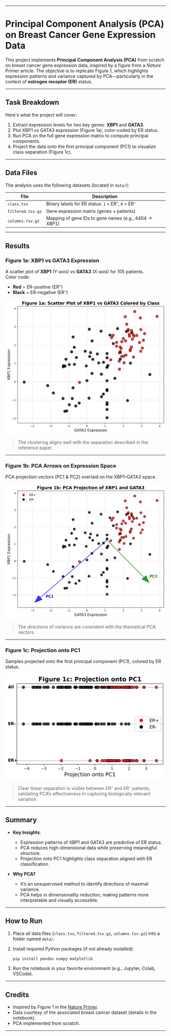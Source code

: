 
---

# Principal Component Analysis (PCA) on Breast Cancer Gene Expression Data

This project implements **Principal Component Analysis (PCA)** from scratch on breast cancer gene expression data, inspired by a figure from a *Nature* Primer article. The objective is to replicate Figure 1, which highlights expression patterns and variance captured by PCA—particularly in the context of **estrogen receptor (ER)** status.

---

## Task Breakdown

Here's what the project will cover:

1. Extract expression levels for two key genes: **XBP1** and **GATA3**.
2. Plot XBP1 vs GATA3 expression (Figure 1a), color-coded by ER status.
3. Run PCA on the full gene expression matrix to compute principal components.
4. Project the data onto the first principal component (PC1) to visualize class separation (Figure 1c).

---

## Data Files

The analysis uses the following datasets (located in `data/`):

| File | Description |
|------|-------------|
| `class.tsv` | Binary labels for ER status: `1` = ER⁺, `0` = ER⁻ |
| `filtered.tsv.gz` | Gene expression matrix (genes × patients) |
| `columns.tsv.gz` | Mapping of gene IDs to gene names (e.g., 4404 → XBP1) |

---

## Results

### Figure 1a: XBP1 vs GATA3 Expression

A scatter plot of **XBP1** (Y-axis) vs **GATA3** (X-axis) for 105 patients.  
Color code:  
- **Red** = ER-positive (ER⁺)  
- **Black** = ER-negative (ER⁻)

![Figure 1a](figure_1a_scatter_plot_improved.png)

> The clustering aligns well with the separation described in the reference paper.

---

### Figure 1b: PCA Arrows on Expression Space

PCA projection vectors (PC1 & PC2) overlaid on the XBP1–GATA3 space.

![Figure 1b](figure_1b_pca_projection_arrows_improved.png)

> The directions of variance are consistent with the theoretical PCA vectors.

---

### Figure 1c: Projection onto PC1

Samples projected onto the first principal component (PC1), colored by ER status.

![Figure 1c](figure_1c_projection_pc1_combined.png)

> Clear linear separation is visible between ER⁺ and ER⁻ patients, validating PCA’s effectiveness in capturing biologically relevant variation.

---

## Summary

- **Key Insights**:
  - Expression patterns of XBP1 and GATA3 are predictive of ER status.
  - PCA reduces high-dimensional data while preserving meaningful structure.
  - Projection onto PC1 highlights class separation aligned with ER classification.

- **Why PCA?**
  - It’s an unsupervised method to identify directions of maximal variance.
  - PCA helps in dimensionality reduction, making patterns more interpretable and visually accessible.

---

## How to Run

1. Place all data files (`class.tsv`, `filtered.tsv.gz`, `columns.tsv.gz`) into a folder named `data/`.
2. Install required Python packages (if not already installed):

   ```bash
   pip install pandas numpy matplotlib
   ```

3. Run the notebook in your favorite environment (e.g., Jupyter, Colab, VSCode).

---

## Credits

- Inspired by Figure 1 in the [Nature Primer](https://www.nature.com/articles/nbt0308-303).
- Data courtesy of the associated breast cancer dataset (details in the notebook).
- PCA implemented from scratch.

---

